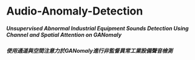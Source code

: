 # Audio-Anomaly-Detection
##### Unsupervised Abnormal Industrial Equipment Sounds Detection Using Channel and Spatial Attention on GANomaly
##### 使用通道與空間注意力於GANomaly進行非監督異常工業設備聲音檢測

